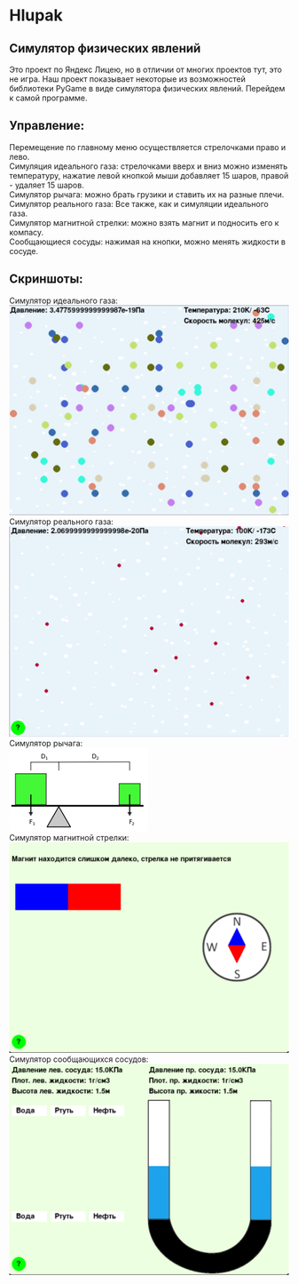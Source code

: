 # Hlupak
Симулятор физических явлений
----------------------------
Это проект по Яндекс Лицею, но в отличии от многих проектов тут, это не игра. Наш проект показывает некоторые из возможностей библиотеки PyGame в виде
симулятора физических явлений. Перейдем к самой программе.

Управление: 
----------
Перемещение по главному меню осуществляется стрелочками право и лево. \
Симуляция идеального газа: стрелочками вверх и вниз можно изменять температуру, нажатие левой кнопкой мыши добавляет 15 шаров, правой - удаляет 15 шаров.\
Симулятор рычага: можно брать грузики и ставить их на разные плечи.\
Симулятор реального газа: Все также, как и симуляции идеального газа.\
Симулятор магнитной стрелки: можно взять магнит и подносить его к компасу.\
Сообщающиеся сосуды: нажимая на кнопки, можно менять жидкости в сосуде.

Скриншоты:
---------
Симулятор идеального газа: \
![alt text](data/gases.png "")
Симулятор реального газа: \
![alt text](data/real_gases.png "")
Симулятор рычага: \
![alt text](data/lever.png "") \
Симулятор магнитной стрелки: \
![alt text](data/magnets.png "")
Симулятор сообщающихся сосудов:\
![alt text](data/vas.png "")
